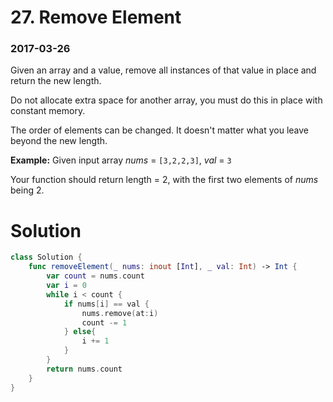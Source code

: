 # 27. Remove Element

### 2017-03-26

Given an array and a value, remove all instances of that value in place and return the new length.

Do not allocate extra space for another array, you must do this in place with constant memory.

The order of elements can be changed. It doesn't matter what you leave beyond the new length.

**Example:**
Given input array *nums* = `[3,2,2,3]`, *val* = `3`

Your function should return length = 2, with the first two elements of *nums* being 2.



# Solution

```swift
class Solution {
    func removeElement(_ nums: inout [Int], _ val: Int) -> Int {
        var count = nums.count
        var i = 0
        while i < count {
            if nums[i] == val { 
                nums.remove(at:i)
                count -= 1
            } else{
                i += 1
            }
        }
        return nums.count
    }
}
```

